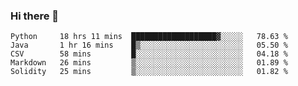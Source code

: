 ### Hi there 👋


<!--START_SECTION:waka-->
```text
Python     18 hrs 11 mins  ███████████████████▓░░░░░   78.63 % 
Java       1 hr 16 mins    █▒░░░░░░░░░░░░░░░░░░░░░░░   05.50 % 
CSV        58 mins         █░░░░░░░░░░░░░░░░░░░░░░░░   04.18 % 
Markdown   26 mins         ▒░░░░░░░░░░░░░░░░░░░░░░░░   01.89 % 
Solidity   25 mins         ▒░░░░░░░░░░░░░░░░░░░░░░░░   01.82 % 
```
<!--END_SECTION:waka-->
<!--
**jimtje/jimtje** is a ✨ _special_ ✨ repository because its `README.md` (this file) appears on your GitHub profile.


Here are some ideas to get you started:

- 🔭 I’m currently working on ...
- 🌱 I’m currently learning ...
- 👯 I’m looking to collaborate on ...
- 🤔 I’m looking for help with ...
- 💬 Ask me about ...
- 📫 How to reach me: ...
- 😄 Pronouns: ...
- ⚡ Fun fact: ...
-->

